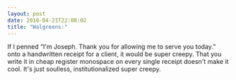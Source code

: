 ```yaml
---
layout: post
date: 2010-04-21T22:08:02
title: "Walgreens:"
---
```


If I penned “I'm Joseph. Thank you for allowing me to serve you today.” onto a handwritten receipt for a client, it would be super creepy. That you write it in cheap register monospace on every single receipt doesn't make it cool. It's just soulless, institutionalized super creepy.
